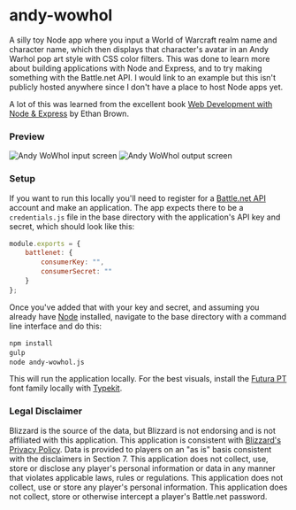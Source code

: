 # andy-wowhol

A silly toy Node app where you input a World of Warcraft realm name and character name, which then displays that
character's avatar in an Andy Warhol pop art style with CSS color filters. This was done to learn more about building
applications with Node and Express, and to try making something with the Battle.net API. I would link to an example
but this isn't publicly hosted anywhere since I don't have a place to host Node apps yet.

A lot of this was learned from the excellent book
[Web Development with Node & Express](http://shop.oreilly.com/product/0636920032977.do) by Ethan Brown.

### Preview

<img src="/src/static/images/preview-input.jpg?raw=true" srcset="/src/static/images/preview-input.jpg?raw=true, /src/static/images/preview-input-2x.jpg 2x" alt="Andy WoWhol input screen" />

<img src="/src/static/images/preview-output.jpg?raw=true" srcset="/src/static/images/preview-output.jpg?raw=true, /src/static/images/preview-output-2x.jpg 2x" alt="Andy WoWhol output screen" />

### Setup

If you want to run this locally you'll need to register for a [Battle.net API](https://dev.battle.net/) account and
make an application. The app expects there to be a `credentials.js` file in the base directory with the application's
API key and secret, which should look like this:

```javascript
module.exports = {
    battlenet: {
        consumerKey: "",
        consumerSecret: ""
    }
};
```

Once you've added that with your key and secret, and assuming you already have [Node](https://nodejs.org/) installed,
navigate to the base directory with a command line interface and do this:

```bash
npm install
gulp
node andy-wowhol.js
```

This will run the application locally. For the best visuals, install the
[Futura PT](https://typekit.com/fonts/futura-pt) font family locally with [Typekit](https://typekit.com/).

### Legal Disclaimer

Blizzard is the source of the data, but Blizzard is not endorsing and is not affiliated with this application. This
application is consistent with [Blizzard's Privacy Policy](http://us.blizzard.com/en-us/company/about/privacy.html).
Data is provided to players on an "as is" basis consistent with the disclaimers in Section 7. This application does not
collect, use, store or disclose any player's personal information or data in any manner that violates applicable laws,
rules or regulations. This application does not collect, use or store any player's personal information. This
application does not collect, store or otherwise intercept a player's Battle.net password.
